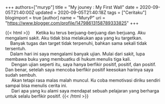 +++
 authors=["muryp"] 
title = "My jouney : My First Wall"
date = 2020-09-05T21:40:00Z
updated = 2020-09-05T21:40:18Z
tags = ["Ceritaku"]
blogimport = true 
[author]
	name = "MuryP"
	uri = "https://www.blogger.com/profile/14798613158789333825"
+++

 {{< html >}} 
&nbsp; &nbsp; Ketika ku terus berjuang-berjuang dan berjuang. Aku mengalami sakit. Aku tidak bisa melakukan apa yang ku targetkan.<br />&nbsp; &nbsp; Banyak tugas dan target tidak terpenuhi, bahkan sama sekali tidak tersentuh.<br />&nbsp; &nbsp; Dalam hari ini saya mengalami banyak ujian. Mulai dari sakit, lupa membawa buku yang membuatku di hukum menulis tiga kali.<br />&nbsp; &nbsp; &nbsp;Dengan ujian seperti itu, saya hanya berfikir positif, positif, dan positif. Dan benar, setelah saya mencoba berfikir positif keesokan harinya saya sudah sembuh.<br />&nbsp; &nbsp; &nbsp;Akan tetapi rasa malas malah muncul. Ku coba memotivasi diriku sendiri sampai bisa menulis cerita ini.<br />&nbsp; &nbsp; &nbsp;Dari apa yang ku alami saya mendapat sebuah pelajaran yang berharga untuk selalu berfikir positif.
{{< /html >}}
